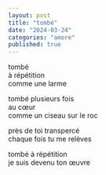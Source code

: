 ```yaml
---
layout: post
title: "tombé"
date: "2024-03-24"
categories: "amore"
published: true
---
```


tombé  
à répétition  
comme une larme  

tombé plusieurs fois  
au cœur  
comme un ciseau sur le roc  

près de toi transpercé  
chaque fois tu me relèves  

tombé à répétition  
je suis devenu ton œuvre  
